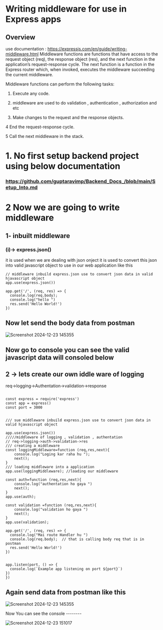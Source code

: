 # Writing middleware for use in Express apps
## Overview
use documentation : https://expressjs.com/en/guide/writing-middleware.html
Middleware functions are functions that have access to the request object (req), the response object (res), and the next function in the application’s request-response cycle. The next function is a function in the Express router which, when invoked, executes the middleware succeeding the current middleware.


Middleware functions can perform the following tasks:


1. Execute any code.
2. middleware are used to do validation , authentication , authorization and etc 

3. Make changes to the request and the response objects.

4 End the request-response cycle.

5 Call the next middleware in the stack.
# 1. No first setup backend project using below documentation 
### https://github.com/guptaravimp/Backend_Docs_/blob/main/Setup_Into.md
# 2 Now we are going to write middleware 
## 1- inbuilt middleware 
### (i)-> express.json() 
it is used when we are dealing with json onject 
it is used to convert this json into valid javascript object to use in our web application 
like this 
```
// middleware inbuild express.json use to convert json data in valid hjavascript object
app.use(express.json())

app.get('/', (req, res) => {
  console.log(req.body);
  console.log("hello ")
  res.send('Hello World!')
})

```
## Now let send the body data from postman 
![Screenshot 2024-12-23 145355](https://github.com/user-attachments/assets/495df674-e973-4f58-b8cc-98390db9d704)
## Now go to console you can see the valid javascript data will consoled below 
## 2 -> lets create our own  iddle ware of logging 
req->logging->Authentation->validation->response 
```

const express = require('express')
const app = express()
const port = 3000


/// sue middleware inbuild express.json use to convert json data in valid hjavascript object 

app.use(express.json())
/////middleware of logging , validation , authentation
// req->logging->auth->validation->res  
/// creating a middleware 
const loggingMiddleware=function (req,res,next){
    console.log("Loging kar raha hu ");
    next();
}
/// loading middleware into a application 
app.use(loggingMiddleware); //loading our middleware

const auth=function (req,res,next){
    console.log("authentation ho gaya ")
    next();
}
app.use(auth);

const validation =function (req,res,next){
    console.log("validation ho gaya ")
    next();
}
app.use(validation);

app.get('/', (req, res) => {
  console.log("Mai route Handler hu ")
  console.log(req.body);  // that is calling body req that is in postman 
  res.send('Hello World!')
})


app.listen(port, () => {
  console.log(`Example app listening on port ${port}`)
})
})
```
## Again send data from postman like this 
![Screenshot 2024-12-23 145355](https://github.com/user-attachments/assets/495df674-e973-4f58-b8cc-98390db9d704)

Now You can see the console --------

![Screenshot 2024-12-23 151017](https://github.com/user-attachments/assets/f2205821-d4fc-454d-a513-3957758ad6ef)




